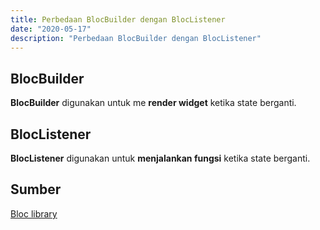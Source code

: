 ```yaml
---
title: Perbedaan BlocBuilder dengan BlocListener
date: "2020-05-17"
description: "Perbedaan BlocBuilder dengan BlocListener"
---
```


## BlocBuilder

**BlocBuilder** digunakan untuk me **render widget** ketika state berganti.

## BlocListener

**BlocListener** digunakan untuk **menjalankan fungsi** ketika state berganti.

## Sumber

[Bloc library](https://bloclibrary.dev/#/recipesfluttershowsnackbar)
